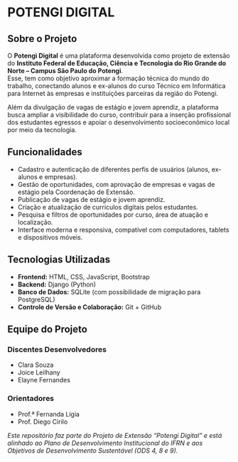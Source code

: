 # POTENGI DIGITAL

## Sobre o Projeto  
O **Potengi Digital** é uma plataforma desenvolvida como projeto de extensão do **Instituto Federal de Educação, Ciência e Tecnologia do Rio Grande do Norte – Campus São Paulo do Potengi**.  
Esse, tem como objetivo aproximar a formação técnica do mundo do trabalho, conectando alunos e ex-alunos do curso Técnico em Informática para Internet às empresas e instituições parceiras da região do Potengi.  

Além da divulgação de vagas de estágio e jovem aprendiz, a plataforma busca ampliar a visibilidade do curso, contribuir para a inserção profissional dos estudantes egressos e apoiar o desenvolvimento socioeconômico local por meio da tecnologia.  

## Funcionalidades  
- Cadastro e autenticação de diferentes perfis de usuários (alunos, ex-alunos e empresas).  
- Gestão de oportunidades, com aprovação de empresas e vagas de estágio pela Coordenação de Extensão.  
- Publicação de vagas de estágio e jovem aprendiz.  
- Criação e atualização de currículos digitais pelos estudantes.  
- Pesquisa e filtros de oportunidades por curso, área de atuação e localização.  
- Interface moderna e responsiva, compatível com computadores, tablets e dispositivos móveis.  

## Tecnologias Utilizadas  
- **Frontend:** HTML, CSS, JavaScript, Bootstrap  
- **Backend:** Django (Python)  
- **Banco de Dados:** SQLite (com possibilidade de migração para PostgreSQL)  
- **Controle de Versão e Colaboração:** Git + GitHub  

## Equipe do Projeto  

### Discentes Desenvolvedores  
- Clara Souza  
- Joice Leilhany  
- Elayne Fernandes  

### Orientadores  
- Prof.ª Fernanda Lígia  
- Prof. Diego Cirilo  

*Este repositório faz parte do Projeto de Extensão “Potengi Digital” e está alinhado ao Plano de Desenvolvimento Institucional do IFRN e aos Objetivos de Desenvolvimento Sustentável (ODS 4, 8 e 9).*
